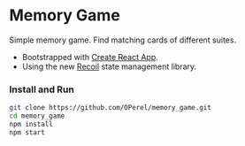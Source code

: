 # Memory Game
Simple memory game. Find matching cards of different suites.
- Bootstrapped with [Create React App](https://github.com/facebook/create-react-app).
- Using the new [Recoil](https://recoiljs.org/) state management library.

### Install and Run
```bash
git clone https://github.com/OPerel/memory_game.git
cd memory_game
npm install
npm start
```



